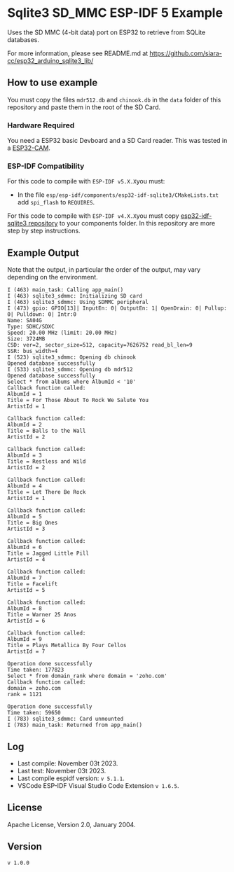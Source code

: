 # Sqlite3 SD_MMC ESP-IDF 5 Example

Uses the SD MMC (4-bit data) port on ESP32 to retrieve from SQLite databases.

For more information, please see README.md at https://github.com/siara-cc/esp32_arduino_sqlite3_lib/

## How to use example

You must copy the files `mdr512.db` and `chinook.db` in the `data` folder of this repository and paste them in the root of the SD Card.

### Hardware Required

You need a ESP32 basic Devboard and a SD Card reader. This was tested in a [ESP32-CAM](https://www.amazon.com/Aideepen-ESP32-CAM-MB-ESP-WROOM-32-Development-Board/dp/B0BKT6TSN7?ref_=ast_sto_dp).

### ESP-IDF Compatibility

For this code to compile with `ESP-IDF v5.X.X`you must:

* In the file `esp/esp-idf/components/esp32-idf-sqlite3/CMakeLists.txt` add `spi_flash` to `REQUIRES`.

For this code to compile with `ESP-IDF v4.X.X`you must copy [esp32-idf-sqlite3 repository](https://github.com/siara-cc/esp32-idf-sqlite3) to your components folder. In this repository are more step by step instructions.

## Example Output
Note that the output, in particular the order of the output, may vary depending on the environment.

    I (463) main_task: Calling app_main()
    I (463) sqlite3_sdmmc: Initializing SD card
    I (463) sqlite3_sdmmc: Using SDMMC peripheral
    I (473) gpio: GPIO[13]| InputEn: 0| OutputEn: 1| OpenDrain: 0| Pullup: 0| Pulldown: 0| Intr:0 
    Name: SA04G
    Type: SDHC/SDXC
    Speed: 20.00 MHz (limit: 20.00 MHz)
    Size: 3724MB
    CSD: ver=2, sector_size=512, capacity=7626752 read_bl_len=9
    SSR: bus_width=4
    I (523) sqlite3_sdmmc: Opening db chinook
    Opened database successfully
    I (533) sqlite3_sdmmc: Opening db mdr512
    Opened database successfully
    Select * from albums where AlbumId < '10'
    Callback function called: 
    AlbumId = 1
    Title = For Those About To Rock We Salute You
    ArtistId = 1

    Callback function called: 
    AlbumId = 2
    Title = Balls to the Wall
    ArtistId = 2

    Callback function called: 
    AlbumId = 3
    Title = Restless and Wild
    ArtistId = 2

    Callback function called: 
    AlbumId = 4
    Title = Let There Be Rock
    ArtistId = 1

    Callback function called: 
    AlbumId = 5
    Title = Big Ones
    ArtistId = 3

    Callback function called: 
    AlbumId = 6
    Title = Jagged Little Pill
    ArtistId = 4

    Callback function called: 
    AlbumId = 7
    Title = Facelift
    ArtistId = 5

    Callback function called: 
    AlbumId = 8
    Title = Warner 25 Anos
    ArtistId = 6

    Callback function called: 
    AlbumId = 9
    Title = Plays Metallica By Four Cellos
    ArtistId = 7

    Operation done successfully
    Time taken: 177823
    Select * from domain_rank where domain = 'zoho.com'
    Callback function called: 
    domain = zoho.com
    rank = 1121

    Operation done successfully
    Time taken: 59650
    I (783) sqlite3_sdmmc: Card unmounted
    I (783) main_task: Returned from app_main()

## Log

* Last compile: November 03t 2023.
* Last test: November 03t 2023.
* Last compile espidf version: `v 5.1.1`.
* VSCode ESP-IDF Visual Studio Code Extension `v 1.6.5`.

## License

Apache License, Version 2.0, January 2004.

## Version

`v 1.0.0`